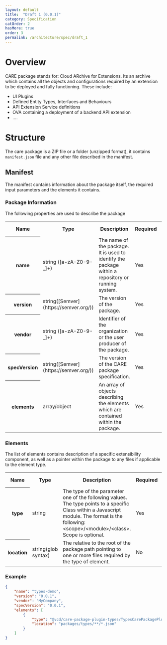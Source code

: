 ```yaml
---
layout: default
title:  "Draft 1 (0.0.1)"
category: Specification
catOrder: 2
hasMore: true
order: 3
permalink: /architecture/spec/draft_1
---
```

# Overview

CARE package stands for: Cloud ARchive for Extensions. Its an archive which contains all the objects and configurations required by an extension to be deployed and fully functioning. These include:
* UI Plugins
* Defined Entity Types, Interfaces and Behaviours
* API Extension Service definitions
* OVA containing a deployment of a backend API extension
* ....

# Structure
The care package is a ZIP file or a folder (unzipped format), it contains `manifest.json` file and any other file described in the manifest. 

## Manifest
The manifest contains information about the package itself, the required input parameters and the elements it contains.

### Package Information
The following properties are used to describe the package
<table class="concept-table">
  <tr>
    <th>Name</th>
    <th>Type</th>
    <th>Description</th>
    <th>Required</th>
    <th>Default Value</th>
  </tr>
  <tr >
    <th class="concept-header-column">name</th>
    <td>string ([a-zA-Z0-9-_]+)</td>
    <td>The name of the package. It is used to identify the package within a repository or running system.</td>
    <td>Yes</td>
    <td>-</td>
  </tr>
  <tr >
    <th class="concept-header-column">version</th>
    <td>string([Semver](https://semver.org/))</td>
    <td>The version of the package.</td>
    <td>Yes</td>
    <td>-</td>
  </tr>
  <tr >
    <th class="concept-header-column">vendor</th>
    <td>string ([a-zA-Z0-9-_]+)</td>
    <td>Identifier of the organization or the user producer of the package.</td>
    <td>Yes</td>
    <td>-</td>
  </tr>
  <tr >
    <th class="concept-header-column">specVersion</th>
    <td>string([Semver](https://semver.org/))</td>
    <td>The version of the CARE package specification.</td>
    <td>Yes</td>
    <td>-</td>
  </tr>
  <tr >
    <th class="concept-header-column">elements</th>
    <td>array/object</td>
    <td>An array of objects describing the elements which are contained within the package.</td>
    <td>Yes</td>
    <td>-</td>
  </tr>
</table>

### Elements
The list of elements contains description of a specific extensibility component, as well as a pointer within the package to any files if applicable to the element type.
<table class="concept-table">
  <tr>
    <th>Name</th>
    <th>Type</th>
    <th>Description</th>
    <th>Required</th>
    <th>Default Value</th>
  </tr>
  <tr >
    <th class="concept-header-column">type</th>
    <td>string</td>
    <td>The type of the parameter one of the following values. The type points to a specific Class within a Javascript module. The format is the following: &lt;scope&gt;/&lt;module&gt;/&lt;class&gt;. Scope is optional.</td>
    <td>Yes</td>
    <td>-</td>
  </tr>
  <tr >
    <th class="concept-header-column">location</th>
    <td>string(glob syntax)</td>
    <td>The relative to the root of the package path pointing to one or more files required by the type of element.</td>
    <td>No</td>
    <td>-</td>
  </tr>
</table>

### Example
```json
{
    "name": "types-demo",
    "version": "0.0.1",
    "vendor": "MyCompany",
    "specVersion": "0.0.1",
    "elements": [
        {
            "type": "@vcd/care-package-plugin-types/TypesCarePackagePlugin",
            "location": "packages/types/**/*.json"
        }
    ]
}
```

